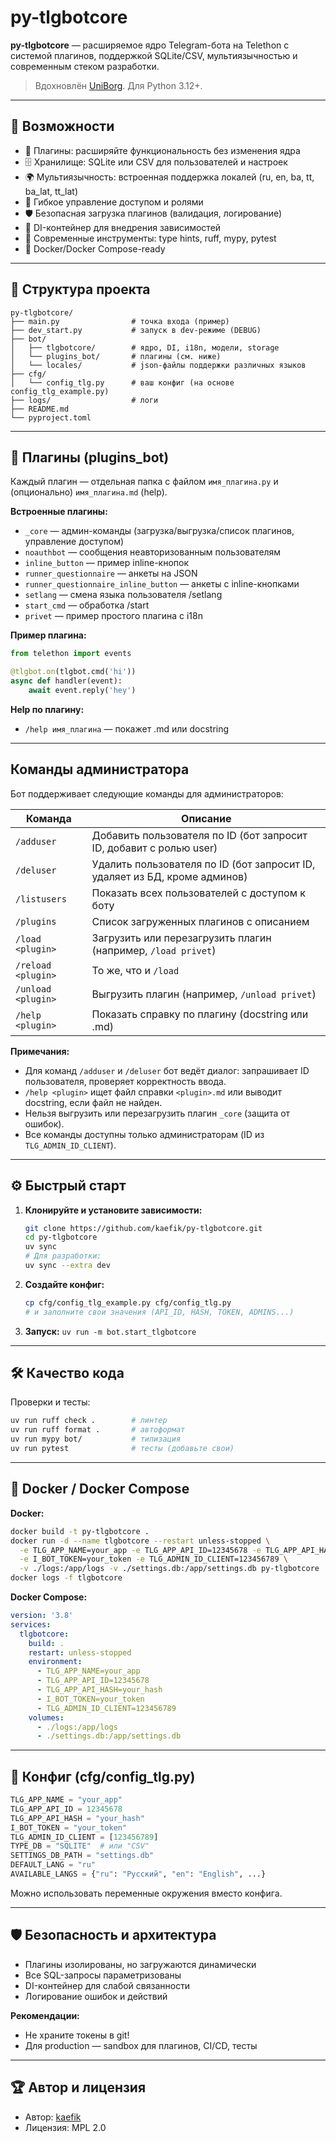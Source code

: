 
# py-tlgbotcore

**py-tlgbotcore** — расширяемое ядро Telegram-бота на Telethon с системой плагинов, поддержкой SQLite/CSV, мультиязычностью и современным стеком разработки.

> Вдохновлён [UniBorg](https://github.com/udf/uniborg). Для Python 3.12+.

---

## 🚀 Возможности

- 🔌 Плагины: расширяйте функциональность без изменения ядра
- 🗄️ Хранилище: SQLite или CSV для пользователей и настроек
- 🌍 Мультиязычность: встроенная поддержка локалей (ru, en, ba, tt, ba_lat, tt_lat)
- 👥 Гибкое управление доступом и ролями
- 🛡️ Безопасная загрузка плагинов (валидация, логирование)
- 🧩 DI-контейнер для внедрения зависимостей
- 📝 Современные инструменты: type hints, ruff, mypy, pytest
- 🐳 Docker/Docker Compose-ready

---

## 📁 Структура проекта

```
py-tlgbotcore/
├── main.py                # точка входа (пример)
├── dev_start.py           # запуск в dev-режиме (DEBUG)
├── bot/
│   ├── tlgbotcore/        # ядро, DI, i18n, модели, storage
│   └── plugins_bot/       # плагины (см. ниже)
│   └── locales/           # json-файлы поддержки различных языков
├── cfg/
│   └── config_tlg.py      # ваш конфиг (на основе config_tlg_example.py)
├── logs/                  # логи
├── README.md
└── pyproject.toml
```

---

## 🧩 Плагины (plugins_bot)

Каждый плагин — отдельная папка с файлом `имя_плагина.py` и (опционально) `имя_плагина.md` (help).

**Встроенные плагины:**
- `_core` — админ-команды (загрузка/выгрузка/список плагинов, управление доступом)
- `noauthbot` — сообщения неавторизованным пользователям
- `inline_button` — пример inline-кнопок
- `runner_questionnaire` — анкеты на JSON
- `runner_questionnaire_inline_button` — анкеты с inline-кнопками
- `setlang` — смена языка пользователя /setlang
- `start_cmd` — обработка /start
- `privet` — пример простого плагина с i18n

**Пример плагина:**
```python
from telethon import events

@tlgbot.on(tlgbot.cmd('hi'))
async def handler(event):
    await event.reply('hey')
```

**Help по плагину:**
- `/help имя_плагина` — покажет .md или docstring

---

## Команды администратора


Бот поддерживает следующие команды для администраторов:

| Команда | Описание |
|---------|----------|
| `/adduser` | Добавить пользователя по ID (бот запросит ID, добавит с ролью user) |
| `/deluser` | Удалить пользователя по ID (бот запросит ID, удаляет из БД, кроме админов) |
| `/listusers` | Показать всех пользователей с доступом к боту |
| `/plugins` | Список загруженных плагинов с описанием |
| `/load <plugin>` | Загрузить или перезагрузить плагин (например, `/load privet`) |
| `/reload <plugin>` | То же, что и `/load` |
| `/unload <plugin>` | Выгрузить плагин (например, `/unload privet`) |
| `/help <plugin>` | Показать справку по плагину (docstring или .md) |

**Примечания:**
- Для команд `/adduser` и `/deluser` бот ведёт диалог: запрашивает ID пользователя, проверяет корректность ввода.
- `/help <plugin>` ищет файл справки `<plugin>.md` или выводит docstring, если файл не найден.
- Нельзя выгрузить или перезагрузить плагин `_core` (защита от ошибок).
- Все команды доступны только администраторам (ID из `TLG_ADMIN_ID_CLIENT`).



---

## ⚙️ Быстрый старт

1. **Клонируйте и установите зависимости:**
   ```bash
   git clone https://github.com/kaefik/py-tlgbotcore.git
   cd py-tlgbotcore
   uv sync
   # Для разработки:
   uv sync --extra dev
   ```
2. **Создайте конфиг:**
   ```bash
   cp cfg/config_tlg_example.py cfg/config_tlg.py
   # и заполните свои значения (API_ID, HASH, TOKEN, ADMINS...)
   ```
3. **Запуск:**
    `uv run -m bot.start_tlgbotcore`

---

## 🛠️ Качество кода

Проверки и тесты:
```bash
uv run ruff check .        # линтер
uv run ruff format .       # автоформат
uv run mypy bot/           # типизация
uv run pytest              # тесты (добавьте свои)
```

---

## 🐳 Docker / Docker Compose

**Docker:**
```bash
docker build -t py-tlgbotcore .
docker run -d --name tlgbotcore --restart unless-stopped \
  -e TLG_APP_NAME=your_app -e TLG_APP_API_ID=12345678 -e TLG_APP_API_HASH=your_hash \
  -e I_BOT_TOKEN=your_token -e TLG_ADMIN_ID_CLIENT=123456789 \
  -v ./logs:/app/logs -v ./settings.db:/app/settings.db py-tlgbotcore
docker logs -f tlgbotcore
```

**Docker Compose:**
```yaml
version: '3.8'
services:
  tlgbotcore:
    build: .
    restart: unless-stopped
    environment:
      - TLG_APP_NAME=your_app
      - TLG_APP_API_ID=12345678
      - TLG_APP_API_HASH=your_hash
      - I_BOT_TOKEN=your_token
      - TLG_ADMIN_ID_CLIENT=123456789
    volumes:
      - ./logs:/app/logs
      - ./settings.db:/app/settings.db
```

---

## 📝 Конфиг (cfg/config_tlg.py)

```python
TLG_APP_NAME = "your_app"
TLG_APP_API_ID = 12345678
TLG_APP_API_HASH = "your_hash"
I_BOT_TOKEN = "your_token"
TLG_ADMIN_ID_CLIENT = [123456789]
TYPE_DB = "SQLITE"  # или "CSV"
SETTINGS_DB_PATH = "settings.db"
DEFAULT_LANG = "ru"
AVAILABLE_LANGS = {"ru": "Русский", "en": "English", ...}
```

Можно использовать переменные окружения вместо конфига.

---

## 🛡️ Безопасность и архитектура

- Плагины изолированы, но загружаются динамически 
- Все SQL-запросы параметризованы
- DI-контейнер для слабой связанности
- Логирование ошибок и действий

**Рекомендации:**
- Не храните токены в git!
- Для production — sandbox для плагинов, CI/CD, тесты

---

## 🏆 Автор и лицензия

- Автор: [kaefik](https://github.com/kaefik)
- Лицензия: MPL 2.0


